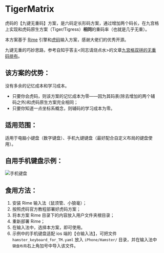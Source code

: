# TigerMatrix

虎码的【九键无重码】方案，是六码定长形码方案，通过增加两个码长，在九宫格上实现和虎码原生方案（Tiger/Tigress）**相同**的重码率（也就是几乎无重）。

本方案基于 [Rime](https://github.com/rime) 引擎和[虎码](https://tiger-code.com/)输入方案，感谢大佬们的优秀开源。

九键无重的巧妙思路，参考自知乎答主<同志请烧点水>的文章[九宫格双拼的无重码排布](https://zhuanlan.zhihu.com/p/107201990)。

## 该方案的优势：

没有多余的记忆成本和学习成本。

* 只要你会虎码，则该方案的记忆成本为零——因为其码表(除去增加的两个辅码之外)和虎码原生方案完全相同；
* 只要你知道一点坐标系概念，则辅码的学习成本为零。

## 适用范围：

适用于电脑小键盘（数字键盘）、手机九键键盘（最好配合自定义布局的键盘使用）。

## 自用手机键盘示例：

![手机键盘](https://github.com/Rayalizing/TigerMatrix/assets/keyboard.png)

## 食用方法：

1. 安装 Rime 输入法（鼠须管、小狼毫）；
2. 按照虎码官方教程部署好虎码方案；
3. 将本方案 Rime 目录下的内容放入用户文件夹根目录；
4. 重新部署 Rime；
5. 在输入法中，选择本方案，即可使用。
6. 示例中的手机键盘适配 ios 端的【仓输入法】，可把文件 `hamster_keyboard_for_TM.yaml` 放入 `iPhone/Hamster/` 目录，并在输入法中`键盘布局`右上角加号中导入该文件。